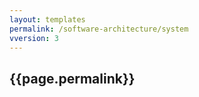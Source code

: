 ```yaml
---
layout: templates
permalink: /software-architecture/system
vversion: 3
---
```



## {{page.permalink}} 